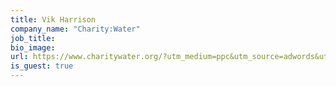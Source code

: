 ```yaml
---
title: Vik Harrison
company_name: "Charity:Water"
job_title:
bio_image:
url: https://www.charitywater.org/?utm_medium=ppc&utm_source=adwords&utm_campaign=brand&utm_content=brandcw5&gclid=Cj0KEQjw58ytBRDMg-HVn4LuqasBEiQAhPkhuva01B7FnDK4xjZHpqwDvJq6gZzb5sD-aQ1eKogXYG0aAj-58P8HAQ
is_guest: true
---
```

